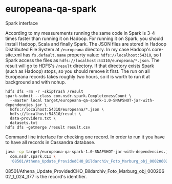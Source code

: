 # europeana-qa-spark
Spark interface

According to my measurements running the same code in Spark is 3-4 times faster than running it on Hadoop.
For running it on Spark, you should install Hadoop, Scala and finally Spark. The JSON files are stored in Hadoop Distributed File System at `/europeana` directory. In my case Hadoop's core-site.xml has `fs.default.name` property value: `hdfs://localhost:54310`, so I Spark access the files as `hdfs://localhost:54310/europeana/*.json`. The result will go to HDFS's `/result` directory. If that directory exists Spark (such as Hadoop) stops, so you should remove it first. The run on all Europeana records takes roughly two hours, so it is worth to run it at background and with nohup.

    hdfs dfs -rm -r -skipTrash /result
    spark-submit --class com.nsdr.spark.CompletenessCount \
      --master local target/europeana-qa-spark-1.0-SNAPSHOT-jar-with-dependencies.jar \
      hdfs://localhost:54310/europeana/*.json \
      hdfs://localhost:54310/result \
      data-providers.txt \
      datasets.txt
    hdfs dfs -getmerge /result result.csv

Command line interface for checking one record. In order to run it you have to have all records in Cassandra database.

```bash
java -cp target/europeana-qa-spark-1.0-SNAPSHOT-jar-with-dependencies.jar \
  com.nsdr.spark.CLI \
  '08501/Athena_Update_ProvidedCHO_Bildarchiv_Foto_Marburg_obj_00020602_1_024_377'
```

08501/Athena_Update_ProvidedCHO_Bildarchiv_Foto_Marburg_obj_00020602_1_024_377 is the record's identifier.
